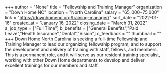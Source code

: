 +++
author = "None"
title = "Fellowship and Training Manager"
organization = "Down Home NC"
location = "North Carolina"
salary = "$65,000-$75,000"
link = "https://downhomenc.org/training-manager/"
sort_date = "2022-01-16"
created_at = "January 16, 2022"
closing_date = "March 31, 2022"
a_job_type = ["Full Time"]
b_benefits = ["General Benefits","Paid Leave","Health Insurance","Dental","Vision"]
c_feedback = ""
thumbnail = ""
+++
Down Home North Carolina is seeking a full-time Fellowship and Training Manager to lead our organizing fellowship program, and to support  the development and delivery of training with staff, fellows, and members. This is a permanent role, and it will serve as our resident training specialist, working with other Down Home departments to develop and deliver excellent trainings for our members and staff.
